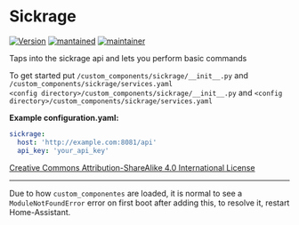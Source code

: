 # Sickrage
  
[![Version](https://img.shields.io/badge/version-0.0.1-green.svg?style=for-the-badge)](#) [![mantained](https://img.shields.io/maintenance/yes/2018.svg?style=for-the-badge)](#) [![maintainer](https://img.shields.io/badge/maintainer-swetoast-blue.svg?style=for-the-badge)](#)  

Taps into the sickrage api and lets you perform basic commands

To get started put `/custom_components/sickrage/__init__.py` and `/custom_components/sickrage/services.yaml`   
`<config directory>/custom_components/sickrage/__init__.py`  and `<config directory>/custom_components/sickrage/services.yaml`

**Example configuration.yaml:**

```yaml
sickrage:
  host: 'http://example.com:8081/api'
  api_key: 'your_api_key'
```
 
[Creative Commons Attribution-ShareAlike 4.0 International License](https://creativecommons.org/licenses/by-sa/4.0/)  
***
Due to how `custom_componentes` are loaded, it is normal to see a `ModuleNotFoundError` error on first boot after adding this, to resolve it, restart Home-Assistant.
